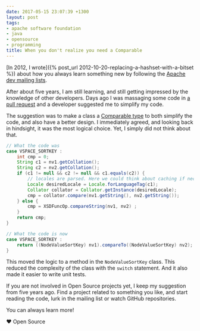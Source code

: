 ```yaml
---
date: 2017-05-15 23:07:39 +1300
layout: post
tags:
- apache software foundation
- java
- opensource
- programming
title: When you don't realize you need a Comparable
---
```


[In 2012, I wrote]({% post_url 2012-10-20-replacing-a-hashset-with-a-bitset %}) about how you always learn something
new by following the [Apache dev mailing lists](http://www.apache.org/foundation/mailinglists.html).

After about five years, I am still learning, and still getting impressed by the knowledge of other
developers. Days ago I was massaging some code in [a pull request](https://github.com/apache/jena/pull/237)
and a developer suggested me to simplify my code.

<!--more-->

The suggestion was to make a class a [Comparable type](https://docs.oracle.com/javase/7/docs/api/java/lang/Comparable.html)
to both simplify the code, and also have a better design. I immediately agreed, and looking back in hindsight,
it was the most logical choice. Yet, I simply did not think about that.

```java
// What the code was
case VSPACE_SORTKEY :
    int cmp = 0;
    String c1 = nv1.getCollation();
    String c2 = nv2.getCollation();
    if (c1 != null && c2 != null && c1.equals(c2)) {
        // locales are parsed. Here we could think about caching if necessary
        Locale desiredLocale = Locale.forLanguageTag(c1);
        Collator collator = Collator.getInstance(desiredLocale);
        cmp = collator.compare(nv1.getString(), nv2.getString());
    } else {
        cmp = XSDFuncOp.compareString(nv1, nv2) ;
    }
    return cmp;
}
```

```java
// What the code is now
case VSPACE_SORTKEY :
    return ((NodeValueSortKey) nv1).compareTo((NodeValueSortKey) nv2);
}
```

This moved the logic to a method in the `NodeValueSortKey` class. This reduced the complexity
of the class with the `switch` statement. And it also made it easier to write unit tests.

If you are not involved in Open Source projects yet, I keep my suggestion from five years ago.
Find a project related to something you like, and start reading the code, lurk in the
mailing list or watch GitHub repositories.

You can always learn more!

&hearts; Open Source
